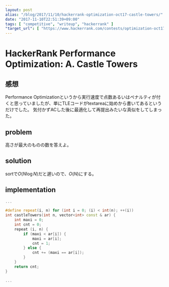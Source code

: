 ```yaml
---
layout: post
alias: "/blog/2017/11/10/hackerrank-optimization-oct17-castle-towers/"
date: "2017-11-10T22:51:39+09:00"
tags: [ "competitive", "writeup", "hackerrank" ]
"target_url": [ "https://www.hackerrank.com/contests/optimization-oct17/challenges/castle-towers" ]
---
```


# HackerRank Performance Optimization: A. Castle Towers

## 感想

Performance Optimizationというから実行速度で点数あるいはペナルティが付くと思っていましたが、単にTLEコードがtextareaに始めから書いてあるというだけでした。
気付かずACした後に最適化して再提出みたいな真似をしてしまった。

## problem

高さが最大のものの数を答えよ。

## solution

sortで$O(N \log N)$だと遅いので、$O(N)$にする。

## implementation

``` c++
...

#define repeat(i, n) for (int i = 0; (i) < int(n); ++(i))
int castleTowers(int n, vector<int> const & ar) {
    int maxi = 0;
    int cnt = 0;
    repeat (i, n) {
        if (maxi < ar[i]) {
            maxi = ar[i];
            cnt = 1;
        } else {
            cnt += (maxi == ar[i]);
        }
    }
    return cnt;
}

...
```
